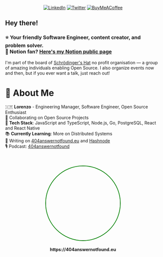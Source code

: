 <div align="center">

[![LinkedIn](https://img.shields.io/badge/LinkedIn-%230077B5.svg?logo=linkedin&logoColor=white)](https://linkedin.com/in/lorenzopieri) [![Twitter](https://img.shields.io/badge/Twitter-%231DA1F2.svg?logo=Twitter&logoColor=white)](https://twitter.com/404answnotfound) [![BuyMeACoffee](https://img.shields.io/badge/-buy_me_a%C2%A0coffee-gray?logo=buy-me-a-coffee)](https://www.buymeacoffee.com/404answnotfound)

</div>

<h2>Hey there!</h2>
<h3>
  ⭐ Your friendly Software Engineer, content creator, and problem solver.
  <br/>
  📍 Notion fan? <a href="https://404answernotfound.notion.site/Welcome-to-my-public-Notion-901c7aad18fd4b09bcc672c8d775b40b">Here's my Notion public page</a>
</h3>

I'm part of the board of [Schrödinger's Hat](https://www.schrodinger-hat.it/) no profit organisation — a group of amazing individuals enabling Open Source. I also organize events now and then, but if you ever want a talk, just reach out!

# 🐯 About Me
🇮🇹 **Lorenzo** - Engineering Manager, Software Engineer, Open Source Enthusiast  
🤖 Collaborating on Open Source Projects  
👾 **Tech Stack**: JavaScript and TypeScript, Node.js, Go, PostgreSQL, React and React Native  
📚 **Currently Learning**: More on Distributed Systems  
📝 Writing on [404answernotfound.eu](https://404answernotfound.eu) and [Hashnode](https://404answnotfound.hashnode.dev)  
🎙️ Podcast: [404answernotfound](https://open.spotify.com/show/0d3hBsVITjcFRxPRqvNtCQ?si=5da24042e397411a)   

<div align="center">
  <br/><br/>
  <a href="https://404answernotfound.eu/about">
    <img width="240" align="center" style="display: inline-block; border: 2px solid green; border-radius: 50%" src="https://404answernotfound.eu/_next/image?url=%2Fstatic%2Fimages%2F404answernotfounddarktheme.png&w=128&q=75">
  </a>
  <h4>https://404answernotfound.eu</h4>
</div>

